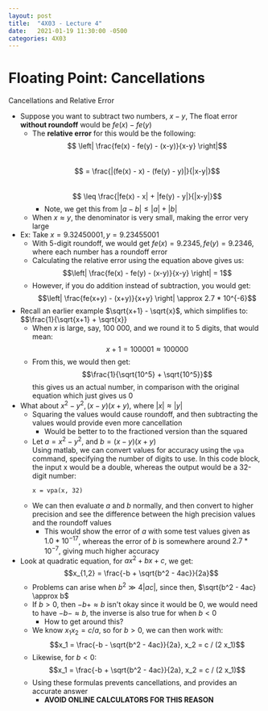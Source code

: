 ```yaml
---
layout: post
title:  "4X03 - Lecture 4"
date:   2021-01-19 11:30:00 -0500
categories: 4X03
---
```


Floating Point: Cancellations
===

Cancellations and Relative Error
- Suppose you want to subtract two numbers, $x-y$, The float error **without roundoff** would be $fe(x) - fe(y)$
    - The **relative error** for this would be the following:  
        $$ \left| \frac{fe(x) - fe(y) - (x-y)}{x-y} \right|$$  
        $$ = \frac{|(fe(x) - x) - (fe(y) - y)|}{|x-y|}$$  
        $$ \leq \frac{|fe(x) - x| + |fe(y) - y|}{|x-y|}$$  
        - Note, we get this from $|a - b| \leq |a| + |b|$
    - When $x \approx y$, the denominator is very small, making the error very large
- Ex: Take $x = 9.32450001, y = 9.23455001$
    - With 5-digit roundoff, we would get $fe(x) = 9.2345, fe(y) = 9.2346$, where each number has a roundoff error
    - Calculating the relative error using the equation above gives us:  
        $$\left| \frac{fe(x) - fe(y) - (x-y)}{x-y} \right| = 1$$  
    - However, if you do addition instead of subtraction, you would get:  
        $$\left| \frac{fe(x+y) - (x+y)}{x+y} \right| \approx 2.7 * 10^{-6}$$
- Recall an earlier example $\sqrt{x+1} - \sqrt{x}$, which simplifies to:  
    $$\frac{1}{\sqrt{x+1} + \sqrt{x}}
    - When *x* is large, say, 100 000, and we round it to 5 digits, that would mean:  
        $$x + 1 = 100 001 \approx 100 000$$
    - From this, we would then get:  
        $$\frac{1}{\sqrt{10^5} + \sqrt{10^5}}$$
    this gives us an actual number, in comparison with the original equation which just gives us 0
- What about $x^2 - y^2, (x-y)(x+y)$, where $|x| \approx |y|$
    - Squaring the values would cause roundoff, and then subtracting the values would provide even more cancellation
        - Would be better to to the fractioned version than the squared
    - Let $a = x^2 - y^2$, and $b = (x-y)(x+y)$  
    Using matlab, we can convert values for accuracy using the `vpa` command, specifying the number of digits to use. In this code block, the input x would be a double, whereas the output would be a 32-digit number:  
        ```
        x = vpa(x, 32)
        ```
    - We can then evaluate *a* and *b* normally, and then convert to higher precision and see the difference between the high precision values and the roundoff values
        - This would show the error of *a* with some test values given as $1.0 * 10^{-17}$, whereas the error of *b* is somewhere around $2.7 * 10^{-7}$, giving much higher accuracy
- Look at quadratic equation, for $ax^2 + bx + c$, we get:  
    $$x_{1,2} = \frac{-b + \sqrt{b^2 - 4ac}}{2a}$$
    - Problems can arise when $b^2 \gg 4 |ac|$, since then, $\sqrt{b^2 - 4ac} \approx b$
    - If $b \gt 0$, then $-b + \approx b$ isn't okay since it would be 0, we would need to have $-b - \approx b$, the inverse is also true for when $b \lt 0$
        - How to get around this?
    - We know $x_1 x_2 = c/a$, so for $b \gt 0$, we can then work with:  
        $$x_1 = \frac{-b - \sqrt{b^2 - 4ac}}{2a}, x_2 = c / (2 x_1)$$
    - Likewise, for $b \lt 0$:  
        $$x_1 = \frac{-b + \sqrt{b^2 - 4ac}}{2a}, x_2 = c / (2 x_1)$$
    - Using these formulas prevents cancellations, and provides an accurate answer
        - **AVOID ONLINE CALCULATORS FOR THIS REASON**